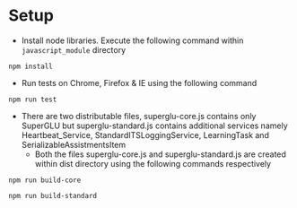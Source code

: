 # Setup

- Install node libraries. Execute the following command within `javascript_module` directory

`npm install`
 
- Run tests on Chrome, Firefox & IE using the following command

`npm run test`

- There are two distributable files, superglu-core.js contains only SuperGLU but superglu-standard.js contains additional services 
namely Heartbeat_Service, StandardITSLoggingService, LearningTask and SerializableAssistmentsItem
    - Both the files superglu-core.js and superglu-standard.js are created within dist directory using the following commands respectively
 
`npm run build-core`

`npm run build-standard`